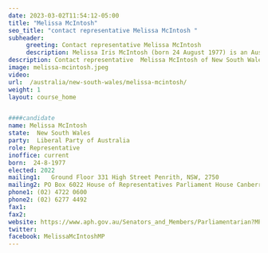 ```yaml
---
date: 2023-03-02T11:54:12-05:00
title: "Melissa McIntosh"
seo_title: "contact representative Melissa McIntosh "
subheader:
     greeting: Contact representative Melissa McIntosh
     description: Melissa Iris McIntosh (born 24 August 1977) is an Australian politician. She is a member of the Liberal Party and was elected to the House of Representatives at the 2019 federal election, running in the New South Wales seat of Lindsay.
description: Contact representative  Melissa McIntosh of New South Wales. Contact information for  Melissa McIntosh includes email address, phone number, and mailing address.
image: melissa-mcintosh.jpeg
video:
url:  /australia/new-south-wales/melissa-mcintosh/
weight: 1
layout: course_home


####candidate
name: Melissa McIntosh
state:	New South Wales
party:	Liberal Party of Australia
role: Representative
inoffice: current
born:  24-8-1977
elected: 2022
mailing1:	Ground Floor 331 High Street Penrith, NSW, 2750
mailing2: PO Box 6022 House of Representatives Parliament House Canberra ACT 2600
phone1: (02) 4722 0600
phone2: (02) 6277 4492
fax1:
fax2:
website: https://www.aph.gov.au/Senators_and_Members/Parliamentarian?MPID=281513
twitter:
facebook: MelissaMcIntoshMP
---
```

